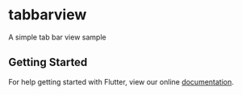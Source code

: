 # tabbarview

A simple tab bar view sample

## Getting Started

For help getting started with Flutter, view our online
[documentation](https://flutter.io/).
